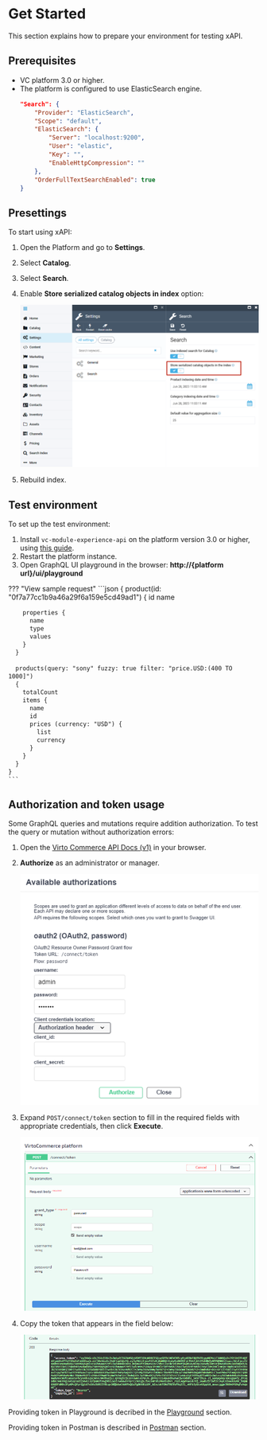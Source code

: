 # Get Started

This section explains how to prepare your environment for testing xAPI.

## Prerequisites

* VC platform 3.0 or higher.
* The platform is configured to use ElasticSearch engine.
  ```json title="appsettings.json"
  "Search": {
      "Provider": "ElasticSearch",
      "Scope": "default",
      "ElasticSearch": {
          "Server": "localhost:9200",
          "User": "elastic",
          "Key": "",
          "EnableHttpCompression": ""
      },
      "OrderFullTextSearchEnabled": true
  }
  ```

## Presettings

To start using xAPI:

1. Open the Platform and go to **Settings**.
1. Select **Catalog**.
1. Select **Search**.
1. Enable **Store serialized catalog objects in index** option:

    ![Catalog-enabled](media/catalog-index-enabled.png)

1. Rebuild index.

## Test environment

To set up the test environment:

1. Install `vc-module-experience-api` on the platform version 3.0 or higher, using [this guide](https://github.com/VirtoCommerce/vc-platform/blob/master/docs/developer-guide/deploy-module-from-source-code.md).
1. Restart the platform instance.
1. Open GraphQL UI playground in the browser: **http://{platform url}/ui/playground**

??? "View sample request"
    ```json
    {
      product(id: "0f7a77cc1b9a46a29f6a159e5cd49ad1")
      {
        id
        name

        properties {
          name
          type
          values
        }
      }

      products(query: "sony" fuzzy: true filter: "price.USD:(400 TO 1000]")
      {
        totalCount
        items {
          name
          id
          prices (currency: "USD") {
            list
            currency
          }
        }
      }
    }
    ```

## Authorization and token usage

Some GraphQL queries and mutations require addition authorization. To test the query or mutation without authorization errors:

1. Open the [Virto Commerce API Docs (v1)](https://virtostart-demo-admin.govirto.com/docs/index.html) in your browser.
1. **Authorize** as an administrator or manager.

    ![Auth](media/authorization.png)

1. Expand `POST/connect/token` section to fill in the required fields with appropriate credentials, then click **Execute**.

    ![token](media/token-field.png)

1. Copy the token that appears in the field below:

    ![token](media/token-code.png)

Providing token in Playground is decribed in the [Playground](playground.md) section. 

Providing token in Postman is described in [Postman](postman.md#authorization-and-token-usage) section.


